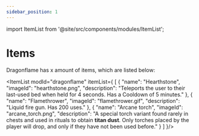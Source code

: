 ```yaml
---
sidebar_position: 1
---
```


import ItemList from '@site/src/components/modules/ItemList';

# Items

Dragonflame has x amount of items, which are listed below:

<ItemList modId="dragonflame" itemList={
  [
    {
      "name": "Hearthstone",
      "imageId": "hearthstone.png",
      "description": "Teleports the user to their last-used bed when held for 4 seconds. Has a Cooldown of 5 minutes."
    },
    {
      "name": "Flamethrower",
      "imageId": "flamethrower.gif",
      "description": "Liquid fire gun. Has 200 uses."
    },
    {
      "name": "Arcane torch",
      "imageId": "arcane_torch.png",
      "description": "A special torch variant found rarely in chests and used in rituals to obtain **titan dust**. Only torches placed by the player will drop, and only if they have not been used before."
    }
  ]
}/>
